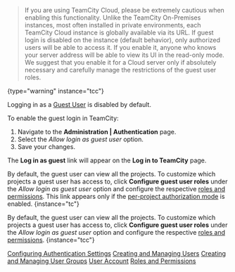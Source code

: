 [//]: # (title: Enabling Guest Login)
[//]: # (auxiliary-id: Enabling Guest Login)

>If you are using TeamCity Cloud, please be extremely cautious when enabling this functionality. Unlike the TeamCity On-Premises instances, most often installed in private environments, each TeamCity Cloud instance is globally available via its URL. If guest login is disabled on the instance (default behavior), only authorized users will be able to access it. If you enable it, anyone who knows your server address will be able to view its UI in the read-only mode. We suggest that you enable it for a Cloud server only if absolutely necessary and carefully manage the restrictions of the guest user roles.
>
{type="warning" instance="tcc"}

Logging in as a [Guest User](guest-user.md) is disabled by default.

To enable the guest login in TeamCity:
1. Navigate to the __Administration | Authentication__ page.	
2. Select the _Allow login as guest user_ option.
3. Save your changes.

The __Log in as guest__ link will appear on the __Log in to TeamCity__ page.

By default, the guest user can view all the projects. To customize which projects a guest user has access to, click __Configure guest user roles__ under the _Allow login as guest user_ option and configure the respective [roles and permissions](managing-roles-and-permissions.md). This link appears only if the [per-project authorization mode](managing-roles-and-permissions.md#Changing+Authorization+Mode) is enabled.
{instance="tc"}


By default, the guest user can view all the projects. To customize which projects a guest user has access to, click __Configure guest user roles__ under the _Allow login as guest user_ option and configure the respective [roles and permissions](managing-roles-and-permissions.md).
{instance="tcc"}

 <seealso>
        <category ref="admin-guide">
            <a href="configuring-authentication-settings.md">Configuring Authentication Settings</a>
            <a href="creating-and-managing-users.md">Creating and Managing Users</a>
            <a href="creating-and-managing-user-groups.md">Creating and Managing User Groups</a>
            <a href="creating-and-managing-users.md#User+Account">User Account</a>
            <a href="managing-roles-and-permissions.md">Roles and Permissions</a>
        </category>
</seealso>

